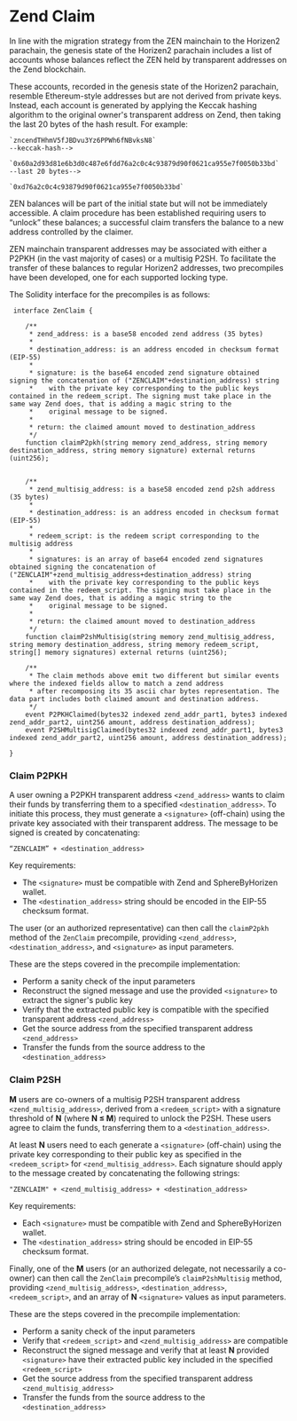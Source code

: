 # Zend Claim

In line with the migration strategy from the ZEN mainchain to the Horizen2 parachain, the genesis state of the Horizen2 parachain includes a list of accounts whose balances reflect the ZEN held by transparent addresses on the Zend blockchain.

These accounts, recorded in the genesis state of the Horizen2 parachain, resemble Ethereum-style addresses but are not derived from private keys. Instead, each account is generated by applying the Keccak hashing algorithm to the original owner's transparent address on Zend, then taking the last 20 bytes of the hash result. For example:

    `zncendTHhmV5fJBDvu3Yz6PPWh6fNBvksN8`                                   --keccak-hash-->

    `0x60a2d93d81e6b3d0c487e6fdd76a2c0c4c93879d90f0621ca955e7f0050b33bd`    --last 20 bytes-->

    `0xd76a2c0c4c93879d90f0621ca955e7f0050b33bd`

ZEN balances will be part of the initial state but will not be immediately accessible. A claim procedure has been established requiring users to “unlock” these balances; a successful claim transfers the balance to a new address controlled by the claimer.

ZEN mainchain transparent addresses may be associated with either a P2PKH (in the vast majority of cases) or a multisig P2SH. To facilitate the transfer of these balances to regular Horizen2 addresses, two precompiles have been developed, one for each supported locking type.

The Solidity interface for the precompiles is as follows:

     interface ZenClaim {

        /**
         * zend_address: is a base58 encoded zend address (35 bytes)
         *    
         * destination_address: is an address encoded in checksum format (EIP-55)
         *
         * signature: is the base64 encoded zend signature obtained signing the concatenation of ("ZENCLAIM"+destination_address) string
         *    with the private key corresponding to the public keys contained in the redeem_script. The signing must take place in the same way Zend does, that is adding a magic string to the
         *    original message to be signed.
         *
         * return: the claimed amount moved to destination_address
         */
        function claimP2pkh(string memory zend_address, string memory destination_address, string memory signature) external returns (uint256);
    
    
        /**
         * zend_multisig_address: is a base58 encoded zend p2sh address (35 bytes)
         *    
         * destination_address: is an address encoded in checksum format (EIP-55)
         *
         * redeem_script: is the redeem script corresponding to the multisig address
         *
         * signatures: is an array of base64 encoded zend signatures obtained signing the concatenation of ("ZENCLAIM"+zend_multisig_address+destination_address) string
         *    with the private key corresponding to the public keys contained in the redeem_script. The signing must take place in the same way Zend does, that is adding a magic string to the
         *    original message to be signed.
         *
         * return: the claimed amount moved to destination_address
         */
        function claimP2shMultisig(string memory zend_multisig_address, string memory destination_address, string memory redeem_script, string[] memory signatures) external returns (uint256);
    
        /**
         * The claim methods above emit two different but similar events where the indexed fields allow to match a zend address
         * after recomposing its 35 ascii char bytes representation. The data part includes both claimed amount and destination address.
         */
        event P2PKHClaimed(bytes32 indexed zend_addr_part1, bytes3 indexed zend_addr_part2, uint256 amount, address destination_address);
        event P2SHMultisigClaimed(bytes32 indexed zend_addr_part1, bytes3 indexed zend_addr_part2, uint256 amount, address destination_address);
    
    }

### Claim P2PKH
A user owning a P2PKH transparent address `<zend_address>` wants to claim their funds by transferring them to a specified `<destination_address>`. To initiate this process, they must generate a `<signature>` (off-chain) using the private key associated with their transparent address. The message to be signed is created by concatenating:

    “ZENCLAIM” + <destination_address>

Key requirements:

- The `<signature>` must be compatible with Zend and SphereByHorizen wallet.
- The `<destination_address>` string should be encoded in the EIP-55 checksum format.

The user (or an authorized representative) can then call the `claimP2pkh` method of the `ZenClaim` precompile, providing `<zend_address>`, `<destination_address>`, and `<signature>` as input parameters.

These are the steps covered in the precompile implementation:

- Perform a sanity check of the input parameters
- Reconstruct the signed message and use the provided `<signature>` to extract the signer's public key
- Verify that the extracted public key is compatible with the specified transparent address `<zend_address>`
- Get the source address from the specified transparent address `<zend_address>`
- Transfer the funds from the source address to the `<destination_address>`


### Claim P2SH

**M** users are co-owners of a multisig P2SH transparent address `<zend_multisig_address>`, derived from a `<redeem_script>` with a signature threshold of **N** (where **N ≤ M**) required to unlock the P2SH. These users agree to claim the funds, transferring them to a `<destination_address>`.

At least **N** users need to each generate a `<signature>` (off-chain) using the private key corresponding to their public key as specified in the `<redeem_script>` for `<zend_multisig_address>`. Each signature should apply to the message created by concatenating the following strings:

    "ZENCLAIM" + <zend_multisig_address> + <destination_address>

Key requirements:

- Each `<signature>` must be compatible with Zend and SphereByHorizen wallet.
- The `<destination_address>` string should be encoded in EIP-55 checksum format.

Finally, one of the **M** users (or an authorized delegate, not necessarily a co-owner) can then call the `ZenClaim` precompile’s `claimP2shMultisig` method, providing `<zend_multisig_address>`, `<destination_address>`, `<redeem_script>`, and an array of **N** `<signature>` values as input parameters.

These are the steps covered in the precompile implementation:

- Perform a sanity check of the input parameters
- Verify that `<redeem_script>` and `<zend_multisig_address>` are compatible
- Reconstruct the signed message and verify that at least **N** provided `<signature>` have their extracted public key included in the specified `<redeem_script>`
- Get the source address from the specified transparent address `<zend_multisig_address>`
- Transfer the funds from the source address to the `<destination_address>`